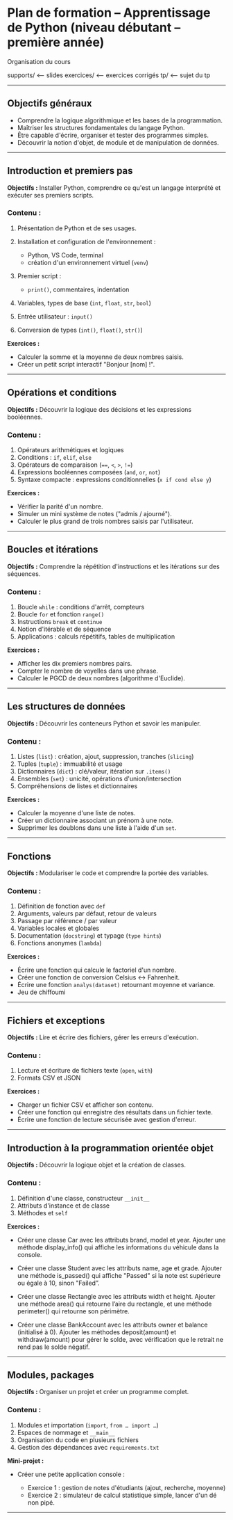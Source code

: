 # **Plan de formation – Apprentissage de Python (niveau débutant – première année)**

Organisation du cours 

supports/  <--  slides
exercices/ <-- exercices corrigés
tp/ <-- sujet du tp 

---

## **Objectifs généraux**

* Comprendre la logique algorithmique et les bases de la programmation.
* Maîtriser les structures fondamentales du langage Python.
* Être capable d'écrire, organiser et tester des programmes simples.
* Découvrir la notion d'objet, de module et de manipulation de données.

---

## **Introduction et premiers pas**

**Objectifs :**
Installer Python, comprendre ce qu'est un langage interprété et exécuter ses premiers scripts.

### Contenu :

1. Présentation de Python et de ses usages.
2. Installation et configuration de l'environnement :

   * Python, VS Code, terminal
   * création d'un environnement virtuel (`venv`)
3. Premier script :

   * `print()`, commentaires, indentation
4. Variables, types de base (`int`, `float`, `str`, `bool`)
5. Entrée utilisateur : `input()`
6. Conversion de types (`int()`, `float()`, `str()`)

**Exercices :**

* Calculer la somme et la moyenne de deux nombres saisis.
* Créer un petit script interactif "Bonjour [nom] !".

---

## **Opérations et conditions**

**Objectifs :**
Découvrir la logique des décisions et les expressions booléennes.

### Contenu :

1. Opérateurs arithmétiques et logiques
2. Conditions : `if`, `elif`, `else`
3. Opérateurs de comparaison (`==`, `<`, `>`, `!=`)
4. Expressions booléennes composées (`and`, `or`, `not`)
5. Syntaxe compacte : expressions conditionnelles (`x if cond else y`)

**Exercices :**

* Vérifier la parité d'un nombre.
* Simuler un mini système de notes ("admis / ajourné").
* Calculer le plus grand de trois nombres saisis par l'utilisateur.

---

## **Boucles et itérations**

**Objectifs :**
Comprendre la répétition d'instructions et les itérations sur des séquences.

### Contenu :

1. Boucle `while` : conditions d'arrêt, compteurs
2. Boucle `for` et fonction `range()`
3. Instructions `break` et `continue`
4. Notion d'itérable et de séquence
5. Applications : calculs répétitifs, tables de multiplication

**Exercices :**

* Afficher les dix premiers nombres pairs.
* Compter le nombre de voyelles dans une phrase.
* Calculer le PGCD de deux nombres (algorithme d'Euclide).

---

## **Les structures de données**

**Objectifs :**
Découvrir les conteneurs Python et savoir les manipuler.

### Contenu :

1. Listes (`list`) : création, ajout, suppression, tranches (`slicing`)
2. Tuples (`tuple`) : immuabilité et usage
3. Dictionnaires (`dict`) : clé/valeur, itération sur `.items()`
4. Ensembles (`set`) : unicité, opérations d'union/intersection
5. Compréhensions de listes et dictionnaires

**Exercices :**

* Calculer la moyenne d'une liste de notes.
* Créer un dictionnaire associant un prénom à une note.
* Supprimer les doublons dans une liste à l'aide d'un `set`.

---

## **Fonctions**

**Objectifs :**
Modulariser le code et comprendre la portée des variables.

### Contenu :

1. Définition de fonction avec `def`
2. Arguments, valeurs par défaut, retour de valeurs
3. Passage par référence / par valeur
4. Variables locales et globales
5. Documentation (`docstring`) et typage (`type hints`)
6. Fonctions anonymes (`lambda`)

**Exercices :**

* Écrire une fonction qui calcule le factoriel d'un nombre.
* Créer une fonction de conversion Celsius ↔ Fahrenheit.
* Écrire une fonction `analys(dataset)` retournant moyenne et variance.
* Jeu de chiffoumi

---

## **Fichiers et exceptions**

**Objectifs :**
Lire et écrire des fichiers, gérer les erreurs d'exécution.

### Contenu :

1. Lecture et écriture de fichiers texte (`open`, `with`)
2. Formats CSV et JSON

**Exercices :**

* Charger un fichier CSV et afficher son contenu.
* Créer une fonction qui enregistre des résultats dans un fichier texte.
* Écrire une fonction de lecture sécurisée avec gestion d'erreur.

---

## **Introduction à la programmation orientée objet**

**Objectifs :**
Découvrir la logique objet et la création de classes.

### Contenu :

1. Définition d'une classe, constructeur `__init__`
2. Attributs d'instance et de classe
3. Méthodes et `self`

**Exercices :**

* Créer une classe Car avec les attributs brand, model et year.
Ajouter une méthode display_info() qui affiche les informations du véhicule dans la console.

* Créer une classe Student avec les attributs name, age et grade.
Ajouter une méthode is_passed() qui affiche "Passed" si la note est supérieure ou égale à 10, sinon "Failed”.

* Créer une classe Rectangle avec les attributs width et height.
Ajouter une méthode area() qui retourne l’aire du rectangle, et une méthode perimeter() qui retourne son périmètre.

* Créer une classe BankAccount avec les attributs owner et balance (initialisé à 0).
Ajouter les méthodes deposit(amount) et withdraw(amount) pour gérer le solde, avec vérification que le retrait ne rend pas le solde négatif.

---

## **Modules, packages**

**Objectifs :**
Organiser un projet et créer un programme complet.

### Contenu :

1. Modules et importation (`import`, `from … import …`)
2. Espaces de nommage et `__main__`
3. Organisation du code en plusieurs fichiers
4. Gestion des dépendances avec `requirements.txt`

**Mini-projet :**

* Créer une petite application console :

  * Exercice 1 : gestion de notes d'étudiants (ajout, recherche, moyenne)
  * Exercice 2 : simulateur de calcul statistique simple, lancer d'un dé non pipé.

---
